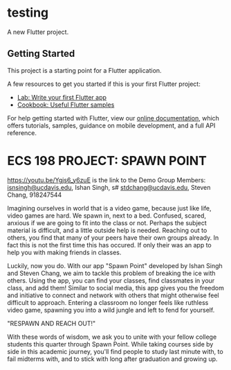# testing

A new Flutter project.

## Getting Started

This project is a starting point for a Flutter application.

A few resources to get you started if this is your first Flutter project:

- [Lab: Write your first Flutter app](https://flutter.dev/docs/get-started/codelab)
- [Cookbook: Useful Flutter samples](https://flutter.dev/docs/cookbook)

For help getting started with Flutter, view our
[online documentation](https://flutter.dev/docs), which offers tutorials,
samples, guidance on mobile development, and a full API reference.


# ECS 198 PROJECT: SPAWN POINT
https://youtu.be/Ygjs6_y6zuE is the link to the Demo
Group Members:
isnsingh@ucdavis.edu, Ishan Singh, s#
stdchang@ucdavis.edu, Steven Chang, 918247544

Imagining ourselves in world that is a video game, because just like life, video games are hard. 
We spawn in, next to a bed. Confused, scared, anxious if we are going to fit into the class or not. 
Perhaps the subject material is difficult, and a little outside help is needed. 
Reaching out to others, you find that many of your peers have their own groups already. 
In fact this is not the first time this has occured. 
If only their was an app to help you with making friends in classes.


Luckily, now you do.
With our app "Spawn Point" developed by Ishan Singh and Steven Chang, we aim to tackle this problem of breaking the ice with others. Using the app, you can find your classes, find classmates in your class, and add them! Similar to social media, this app gives you the freedom and initiative to connect and network with others that might otherwise feel difficult to approach. Entering a classroom no longer feels like ruthless video game, spawning you into a wild jungle and left to fend for yourself.


"RESPAWN AND REACH OUT!"


With these words of wisdom, we ask you to unite with your fellow college students this quarter through Spawn Point. While taking courses side by side in this academic journey, you'll find people to study last minute with, to fail midterms with, and to stick with long after graduation and growing up.
